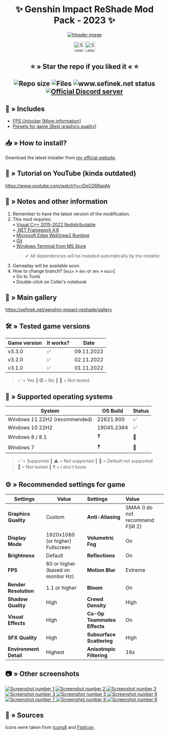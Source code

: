 <div align="center">
   <h1>✨ Genshin Impact ReShade Mod Pack - 2023 ✨</h1>
   
   <p>
      <a href="https://raw.githubusercontent.com/sefinek24/Genshin-Impact-ReShade/dev/Screenshots/for-readme/header.png" title="See preview [header.png]">
         <img src="Screenshots/for-readme/header.png" alt="Header image">
      </a>
   </p>

   <a href="https://ko-fi.com/sefinek" target="_blank"><img src="https://storage.ko-fi.com/cdn/brandasset/kofi_button_blue.png" height="32" alt="Support me on Ko-fi"></a>
   <a href="https://patreon.com/sefinek" target="_blank"><img src="https://img.shields.io/endpoint.svg?url=https%3A%2F%2Fshieldsio-patreon.vercel.app%2Fapi%3Fusername%3Dsefinek%26type%3Dpledges&style=for-the-badge" height="32" alt="Support me on Patreon"></a>

   <h2>⭐ » Star the repo if you liked it « ⭐</p>

   <img src="https://img.shields.io/github/repo-size/sefinek24/Genshin-Impact-ReShade?label=Repo%20size" alt="Repo size">
   <img src="https://img.shields.io/github/commit-activity/w/sefinek24/Genshin-Impact-ReShade?label=Commit%20activity" alt="Files">
   <img src="https://img.shields.io/website?down_message=Offline&label=Website&up_message=Online&url=https%3A%2F%2Fsefinek.net" alt="www.sefinek.net status">
   <br>
   <a href="https://discord.gg/SVcbaRc7gH" target="_blank"><img src="https://img.shields.io/discord/1044713077125435492?label=Join%20our%20Discord" alt="Official Discord server"></a>
</div>

## 📂 » Includes
- [FPS Unlocker](https://github.com/sefinek24/genshin-fps-unlock) [[More information]](https://github.com/sefinek24/genshin-fps-unlock#genshin-impact-fps-unlocker-modified-by-sefinek)
- [Presets for game [Best graphics quality]](Data/-%20Presets)

## 📥 » How to install?
Download the latest installer from [my official website](https://sefinek.net/genshin-impact-reshade).

## 🎥 » Tutorial on YouTube (kinda outdated)
https://www.youtube.com/watch?v=rDeO26RapAk

## 📝️ » Notes and other information
1. Remember to have the latest version of the modification.
2. This mod requires:  
   • [Visual C++ 2015-2022 Redistributable](https://aka.ms/vs/17/release/vc_redist.x64.exe)  
   • [.NET Framework 4.8](https://dotnet.microsoft.com/en-us/download/dotnet-framework/net48)  
   • [Microsoft Edge WebView2 Runtime](https://developer.microsoft.com/en-us/microsoft-edge/webview2)  
   • [Git](https://git-scm.com)  
   • [Windows Terminal from MS Store](https://apps.microsoft.com/store/detail/windows-terminal/9N0DX20HK701)
    > ✔ All dependencies will be installed automatically by the installer.
3. Gameplay will be available soon.
4. How to change branch? [`main` » `dev` or `dev` » `main`]  
   • Go to Tools  
   • Double-click on Collei's notebook

## 🌠 » Main gallery
https://sefinek.net/genshin-impact-reshade/gallery

## 🛠️ » Tested game versions
| Game version | It works? | Date       |
|--------------|-----------|------------|
| v3.3.0       | ✅         | 09.11.2022 |
| v3.2.0       | ✅         | 02.11.2022 |
| v3.1.0       | ✅         | 01.11.2022 |
> ✅ = Yes ┃ ❎ = No ┃ 🤔 = Not tested

## 🔧 » Supported operating systems
| System                        | OS Build   | Status |
|-------------------------------|------------|:-------|
| Windows 11 22H2 (recommended) | 22621.900  | ✅      |
| Windows 10 22H2               | 19045.2364 | ✅      | 
| Windows 8 / 8.1               | ❓          | 🤔     | 
| Windows 7                     | ❓          | 🎯️    | 
> ✅ = Supported ┃ ⚠️ = Not supported ┃ 🎯️ = Default not supported  
> 🤔 = Not tested ┃ ❓ = I don't know

## ⚙ » Recommended settings for game
| Settings               | Value                              | Settings                    | Value                           |
|------------------------|------------------------------------|:----------------------------|:--------------------------------|
| **Graphics Quality**   | Custom                             | **Anti-Aliasing**           | SMAA (I do not recommend FSR 2) |
| **Display Mode**       | 1920x1080 (or higher) Fullscreen   | **Volumetric Fog**          | On                              | 
| **Brightness**         | Default                            | **Reflections**             | On                              | 
| **FPS**                | 60 or higher (based on monitor Hz) | **Motion Blur**             | Extreme                         | 
| **Render Resolution**  | 1.1 or higher                      | **Bloom**                   | On                              | 
| **Shadow Quality**     | High                               | **Crowd Density**           | High                            | 
| **Visual Effects**     | High                               | **Co-Op Teammates Effects** | On                              | 
| **SFX Quality**        | High                               | **Subsurface Scattering**   | High                            | 
| **Environment Detail** | Highest                            | **Anisotropic Filtering**   | 16x                             | 

## 📷 » Other screenshots
<a href="https://raw.githubusercontent.com/sefinek24/Genshin-Impact-ReShade/dev/Screenshots/for-readme/1.png" title="See preview [1.png]">
    <img src="Screenshots/for-readme/1.png" alt="Screenshot number 1">
</a>
<a href="https://raw.githubusercontent.com/sefinek24/Genshin-Impact-ReShade/dev/Screenshots/for-readme/2.png" title="See preview [2.png]">
    <img src="Screenshots/for-readme/2.png" alt="Screenshot number 2">
</a>
<a href="https://raw.githubusercontent.com/sefinek24/Genshin-Impact-ReShade/dev/Screenshots/for-readme/3.png" title="See preview [3.png]">
    <img src="Screenshots/for-readme/4.png" alt="Screenshot number 3">
</a>
<a href="https://raw.githubusercontent.com/sefinek24/Genshin-Impact-ReShade/dev/Screenshots/for-readme/4.png" title="See preview [4.png]">
    <img src="Screenshots/for-readme/3.png" alt="Screenshot number 3">
</a>
<a href="https://raw.githubusercontent.com/sefinek24/Genshin-Impact-ReShade/dev/Screenshots/for-readme/5.png" title="See preview [5.png]">
    <img src="Screenshots/for-readme/5.png" alt="Screenshot number 5">
</a>
<a href="https://raw.githubusercontent.com/sefinek24/Genshin-Impact-ReShade/dev/Screenshots/for-readme/6.png" title="See preview [6.png]">
    <img src="Screenshots/for-readme/6.png" alt="Screenshot number 6">
</a>
<a href="https://raw.githubusercontent.com/sefinek24/Genshin-Impact-ReShade/dev/Screenshots/for-readme/7.png" title="See preview [7.png]">
    <img src="Screenshots/for-readme/7.png" alt="Screenshot number 7">
</a>
<a href="https://raw.githubusercontent.com/sefinek24/Genshin-Impact-ReShade/dev/Screenshots/for-readme/8.png" title="See preview [8.png]">
    <img src="Screenshots/for-readme/8.png" alt="Screenshot number 8">
</a>
<a href="https://raw.githubusercontent.com/sefinek24/Genshin-Impact-ReShade/dev/Screenshots/for-readme/9.png" title="See preview [9.png]">
    <img src="Screenshots/for-readme/9.png" alt="Screenshot number 9">
</a>

## 🧶 » Sources
Icons were taken from <a href="https://icons8.com" target="_blank">Icons8</a> and <a href="https://www.flaticon.com" target="_blank">FlatIcon</a>.